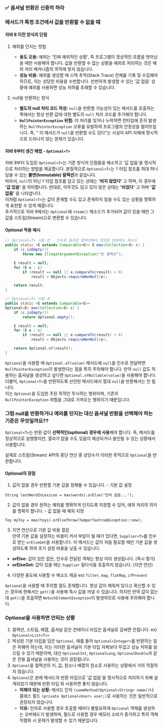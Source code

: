 ### ✅ 옵셔널 반환은 신중히 하라

### 메서드가 특정 조건에서 값을 반환할 수 없을 때

#### 자바 8 이전 방식의 단점

1. 예외를 던지는 방법
    - **용도 오용:** 예외는 '진짜 예외적인 상황', 즉 프로그램이 정상적인 흐름을 벗어났을 때만 사용해야 합니다.
      값을 반환할 수 없는 상황을 예외로 처리하는 것은 예외 처리 메커니즘의 목적에 맞지 않습니다.
    - **성능 비용:** 예외를 생성할 때 스택 추적(Stack Trace) 전체를 기록 및 수집해야 하므로, 이는 상당한 비용을 수반합니다. 빈번하게 발생할 수 있는 '값 없음' 상황에 예외를 사용하면 성능
      저하를 초래할 수 있습니다.

2. null을 반환하는 방식
    - **별도의 null 처리 코드 작성:** `null`을 반환할 가능성이 있는 메서드를 호출하는 쪽에서는 항상 반환 값에 대한 별도의 `null` 처리 코드를 추가해야 합니다.
    - **`NullPointerException` 위험:** 이 처리를 잊거나 누락하면 런타임에 흔히 발생하는 `NullPointerException` 오류를 유발하여 프로그램의 안정성을 떨어뜨립니다. 즉, "
      이 메서드가 `null`을 반환할 수도 있다"는 사실이 API 자체에 명시적으로 드러나지 않는 문제가 있습니다.

#### 자바 8부터 생긴 해법 - `Optional<T>`

자바 8부터 도입된 `Optional<T>`는 기존 방식의 단점들을 해소하고 '값 없음'을 명시적으로 처리하는 방법을 제공합니다.
본질적으로 `Optional<T>`는 `T` 타입 참조를 최대 하나 담을 수 있는 **불변(Immutable) 컬렉션**과 같습니다.  
따라서, `null`이 아닌 `T` 타입 참조를 담고 있는 상태는 **'비지 않았다'** 고 하며, 이 경우에 **'값 있음'** 을 의미합니다.
반대로, 아무것도 담고 있지 않은 상태는 **'비었다'** 고 하며 **'값 없음'** 을 나타냅니다.  
이처럼 `Optional<T>`는 값이 존재할 수도 있고 존재하지 않을 수도 있는 상황을 명확하게 표현할 수 있게 해줍니다.  
추가적으로 자바 9에서는 `Optional`에 `steam()` 메소드가 추가되어 값이 있을 때만 그 값을 스트림(Stream)으로 변환할 수 있습니다.

#### Optional<T> 적용 예시

```java
// Optional<T> 사용 전 - 인수로 들어온 컬렉션에서 최댓값 반환하는 메소드
public static <E extends Comparable<E>> E max(Collection<E> c) {
    if (c.isEmpty())
        throw new IllegalArgumentException("빈 컬렉션");

    E result = null;
    for (E e : c)
        if (result == null || e.compareTo(result) > 0)
            result = Objects.requireNonNull(e);

    return result;
}

// Optional<T> 사용 후
public static <E extends Comparable<E>>
Optional<E> max(Collection<E> c) {
    if (c.isEmpty())
        return Optional.empty();

    E result = null;
    for (E e : c)
        if (result == null || e.compareTo(result) > 0)
            result = Objects.requireNonNull(e);

    return Optional.of(result);
}
```

`Optional`을 사용할 때 `Optional.of(value)` 메서드에 `null`을 인수로 전달하면 `NullPointerException`이 발생한다는 점을 특히 주의해야 합니다.
만약 `null` 값도 허용하는 옵셔널을 생성하고 싶다면 `Optional.ofNullable(value)`을 사용해야 합니다.  
더불어, `Optional<T>`을 반환하도록 선언된 메서드에서 절대 `null`을 반환해서는 안 됩니다.  
이는 `Optional`을 도입한 주된 목적인 무시하는 행위이며, 기존의 `NullPointerException` 위험을 그대로 가져오는 행위이기 때문입니다.

### 그럼 null을 반환하거나 예외를 던지는 대신 옵셔널 반환을 선택해야 하는 기준은 무엇일까요??

`Optional<T>`는 반환 값이 **선택적인(optional) 경우에 사용**해야 합니다.
즉, 메서드를 정상적으로 실행했지만, 결과가 없을 수도 있음이 예상되거나 용인될 수 있는 상황에서 사용합니다.

실제로 스트림(Stream) API의 종단 연산 중 상당수가 이러한 목적으로 `Optional`을 반환합니다.

#### Optional의 장점

1. 값이 없을 경우 반환할 기본 값을 정해둘 수 있습니다. - 기본 값 설정

```text
String lastWordInLexicon = max(words).orElse("단어 없음...");
```

2. 값이 없을 경우 원하는 예외를 명확하게 던지도록 지정할 수 있어, 예외 처리의 의미를 명확히 합니다. - 값 없을 때 예외 지정

```text
Toy myToy = max(toys).orElseThrow(TemperTantrumException::new);
```

3. 지연 연산으로 기본 값 비용 절감  
   만약 기본 값을 설정하는 비용이 커서 부담이 될 때가 있다면, `Supplier<T>`를 인수로 받는 `orElseGet`을 사용합니다.
   이 메서드는 값이 처음 필요할 때만 기본 값을 생성하도록 하여 초기 설정 비용을 낮출 수 있습니다.

- **orElse:** 값이 있든 없든, 인수로 전달된 객체는 항상 미리 생성됩니다. (즉시 평가)
- **orElseGet:** 값이 있을 때는 `Supplier` 람다식을 호출하지 않습니다. (지연 연산)

4. 다양한 용도에 사용할 수 메소드 제공 ex) `filter`, `map`, `flatMap`, `ifPresent`

`Optional`을 사용할 때 주의할 점도 존재합니다. 항상 값이 채워져 있다고 확신할 수 있는 경우에 한해서는 `get()`을 사용해 즉시 값을 꺼낼 수 있습니다.
하지만 만약 값이 없는데 `get()`을 호출하면 `NoSuchElementException`이 발생하므로 사용에 주의해야 합니다.

### Optional을 사용하면 안되는 상황

1. 컬렉션, 스트림, 배열, 옵셔널 같은 컨테이너 타입은 옵셔널로 감싸면 안됩니다. ex) `Optional<List<T>>`
2. 박싱된 기본 타입을 담은 `Optional`, 예를 들어 `Optional<Integer>`를 반환하는 일은 피해야 하는데, 이는 이러한 옵셔널이 기본 타입 자체보다 무겁고 성능 저하를 일으킬 수 있기
   때문이며, 대신 `OptionalInt`, `OptionalLong`, `OptionalDouble`과 같은 전용 옵셔널을 사용하는 것이 권장됩니다.
3. `Optional`을 컬렉션의 키, 값, 원소나 배열의 원소로 사용하는 상황에서 거의 적절하지 않습니다.
4. `Optional`은 본래 메서드의 반환 타입으로 '값 없음'을 명시적으로 처리하기 위해 설계되었기 때문에 반환 타입 외 사용하면 좋지 않습니다.
    - **피해야 되는 상황:** 메서드 인자 `(someMethod(Optional<String> name))`나 클래스 필드 `(private Optional<User> user;)`로 사용하는 것은
      일반적으로 권장되지 않습니다.
    - **이유:** 인자로 사용할 경우 호출할 때마다 불필요하게 `Optional` 객체를 생성하는 오버헤드가 발생하며, 필드로 사용할 경우 메모리 소비가 증가하고 특히 객체 직렬화 시 문제가 발생할 수 있기
      때문입니다.
 
